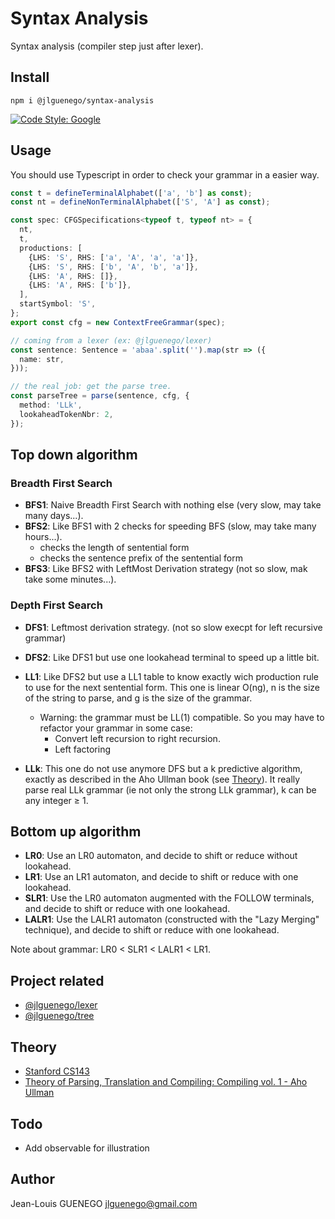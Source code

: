 # Syntax Analysis

Syntax analysis (compiler step just after lexer).

## Install

```
npm i @jlguenego/syntax-analysis
```

[![Code Style: Google](https://img.shields.io/badge/code%20style-google-blueviolet.svg)](https://github.com/google/gts)

## Usage

You should use Typescript in order to check your grammar in a easier way.

```ts
const t = defineTerminalAlphabet(['a', 'b'] as const);
const nt = defineNonTerminalAlphabet(['S', 'A'] as const);

const spec: CFGSpecifications<typeof t, typeof nt> = {
  nt,
  t,
  productions: [
    {LHS: 'S', RHS: ['a', 'A', 'a', 'a']},
    {LHS: 'S', RHS: ['b', 'A', 'b', 'a']},
    {LHS: 'A', RHS: []},
    {LHS: 'A', RHS: ['b']},
  ],
  startSymbol: 'S',
};
export const cfg = new ContextFreeGrammar(spec);

// coming from a lexer (ex: @jlguenego/lexer)
const sentence: Sentence = 'abaa'.split('').map(str => ({
  name: str,
}));

// the real job: get the parse tree.
const parseTree = parse(sentence, cfg, {
  method: 'LLk',
  lookaheadTokenNbr: 2,
});
```

## Top down algorithm

### Breadth First Search

- **BFS1**: Naive Breadth First Search with nothing else (very slow, may take many days...).
- **BFS2**: Like BFS1 with 2 checks for speeding BFS (slow, may take many hours...).
  - checks the length of sentential form
  - checks the sentence prefix of the sentential form
- **BFS3**: Like BFS2 with LeftMost Derivation strategy (not so slow, mak take some minutes...).

### Depth First Search

- **DFS1**: Leftmost derivation strategy. (not so slow execpt for left recursive grammar)
- **DFS2**: Like DFS1 but use one lookahead terminal to speed up a little bit.

- **LL1**: Like DFS2 but use a LL1 table to know exactly wich production rule to use for the next sentential form.
  This one is linear O(ng), n is the size of the string to parse, and g is the size of the grammar.

  - Warning: the grammar must be LL(1) compatible. So you may have to refactor your grammar in some case:
    - Convert left recursion to right recursion.
    - Left factoring

- **LLk**: This one do not use anymore DFS but a k predictive algorithm, exactly as described in the Aho Ullman book (see [Theory](#theory)). It really parse real LLk grammar (ie not only the strong LLk grammar), k can be any integer ≥ 1.

## Bottom up algorithm

- **LR0**: Use an LR0 automaton, and decide to shift or reduce without lookahead.
- **LR1**: Use an LR1 automaton, and decide to shift or reduce with one lookahead.
- **SLR1**: Use the LR0 automaton augmented with the FOLLOW terminals, and decide to shift or reduce with one lookahead.
- **LALR1**: Use the LALR1 automaton (constructed with the "Lazy Merging" technique), and decide to shift or reduce with one lookahead.

Note about grammar: LR0 < SLR1 < LALR1 < LR1.

## Project related

- [@jlguenego/lexer](https://github.com/jlguenego/lexer)
- [@jlguenego/tree](https://github.com/jlguenego/tree)

## Theory

- [Stanford CS143](https://web.stanford.edu/class/archive/cs/cs143/cs143.1128/)
- [Theory of Parsing, Translation and Compiling: Compiling vol. 1 - Aho Ullman](https://dl.acm.org/doi/pdf/10.5555/578789)

## Todo

- Add observable for illustration

## Author

Jean-Louis GUENEGO <jlguenego@gmail.com>
